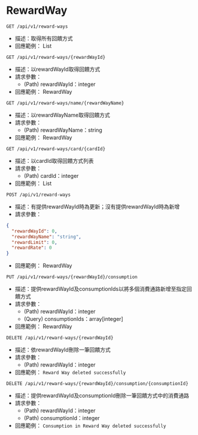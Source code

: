 # RewardWay
`GET /api/v1/reward-ways`
- 描述：取得所有回饋方式
- 回應範例：
  List<RewardWay>

`GET /api/v1/reward-ways/{rewardWayId}`
- 描述：以rewardWayId取得回饋方式
- 請求參數：
    - (Path) rewardWayId：integer
- 回應範例：
  RewardWay

`GET /api/v1/reward-ways/name/{rewardWayName}`
- 描述：以rewardWayName取得回饋方式
- 請求參數：
    - (Path) rewardWayName：string
- 回應範例：
  RewardWay

`GET /api/v1/reward-ways/card/{cardId}`
- 描述：以cardId取得回饋方式列表
- 請求參數：
    - (Path) cardId：integer
- 回應範例：
  List<RewardWay>

`POST /api/v1/reward-ways`
- 描述：有提供rewardWayId時為更新；沒有提供rewardWayId時為新增
- 請求參數：
```json
{
  "rewardWayId": 0,
  "rewardWayName": "string",
  "rewardLimit": 0,
  "rewardRate": 0
}
```
- 回應範例：
  RewardWay

`PUT /api/v1/reward-ways/{rewardWayId}/consumption`
- 描述：提供rewardWayId及consumptionIds以將多個消費通路新增至指定回饋方式
- 請求參數：
    - (Path) rewardWayId：integer
    - (Query) consumptionIds：array[integer]
- 回應範例：
  RewardWay

`DELETE /api/v1/reward-ways/{rewardWayId}`
- 描述：依rewardWayId刪除一筆回饋方式
- 請求參數：
    - (Path) rewardWayId：integer
- 回應範例：
  `Reward Way deleted successfully`

`DELETE /api/v1/reward-ways/{rewardWayId}/consumption/{consumptionId}`
- 描述：提供rewardWayId及consumptionId刪除一筆回饋方式中的消費通路
- 請求參數：
    - (Path) rewardWayId：integer
    - (Path) consumptionId：integer
- 回應範例：
  `Consumption in Reward Way deleted successfully`